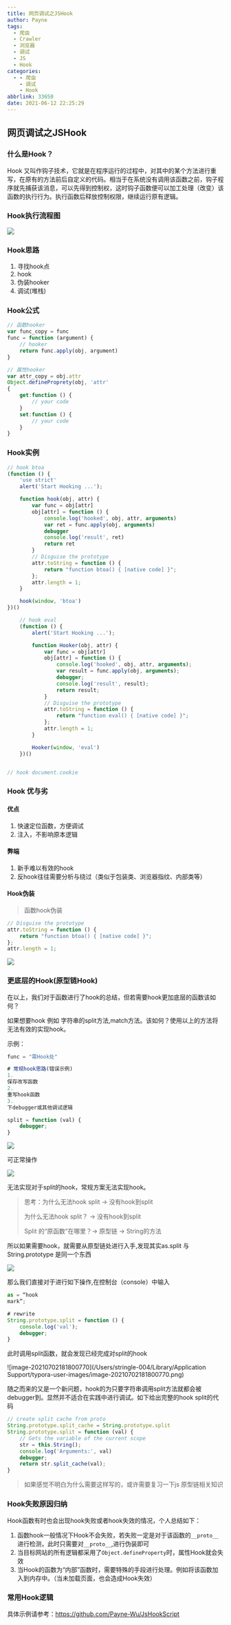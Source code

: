 ```yaml
---
title: 网页调试之JSHook
author: Payne
tags:
  - 爬虫
  - Crawler
  - 浏览器
  - 调试
  - JS
  - Hook
categories:
  - - 爬虫
    - 调试
    - Hook
abbrlink: 33650
date: 2021-06-12 22:25:29
---
```


## 网页调试之JSHook

### 什么是Hook？

Hook
又叫作钩子技术，它就是在程序运行的过程中，对其中的某个方法进行重写，在原有的方法前后自定义的代码。相当于在系统没有调用该函数之前，钩子程序就先捕获该消息，可以先得到控制权，这时钩子函数便可以加工处理（改变）该函数的执行行为。执行函数后释放控制权限，继续运行原有逻辑。

<!--more-->

### Hook执行流程图

![](https://tva1.sinaimg.cn/large/008i3skNgy1gqxgrt9q3sj30kv0j3wej.jpg)

### Hook思路

1. 寻找hook点
2. hook
3. 伪装hooker
4. 调试(堆栈)

### Hook公式

```javascript
// 函数hooker
var func_copy = func
func = function (argument) {
    // hooker
    return func.apply(obj, argument)
}

// 属性hooker
var attr_copy = obj.attr
Object.defineProprety(obj, 'attr'
{
    get:function () {
        // your code
    }
    set:function () {
        // your code
    }
}
```

### Hook实例

```js
// hook btoa
(function () {
    'use strict'
    alert('Start Hooking ...');

    function hook(obj, attr) {
        var func = obj[attr]
        obj[attr] = function () {
            console.log('hooked', obj, attr, arguments)
            var ret = func.apply(obj, arguments)
            debugger
            console.log('result', ret)
            return ret
        }
        // Disguise the prototype
        attr.toString = function () {
            return "function btoa() { [native code] }";
        };
        attr.length = 1;
    }

    hook(window, 'btoa')
})()

    // hook eval
    (function () {
        alert('Start Hooking ...');

        function Hooker(obj, attr) {
            var func = obj[attr]
            obj[attr] = function () {
                console.log('hooked', obj, attr, arguments);
                var result = func.apply(obj, arguments);
                debugger;
                console.log('result', result);
                return result;
            }
            // Disguise the prototype
            attr.toString = function () {
                return "function eval() { [native code] }";
            };
            attr.length = 1;
        }

        Hooker(window, 'eval')
    })()


// hook document.cookie

```

### Hook 优与劣

#### 优点

1. 快速定位函数，方便调试
2. 注入，不影响原本逻辑

#### 弊端

1. 新手难以有效的hook
2. 反hook往往需要分析与绕过（类似于包装类、浏览器指纹、内部类等）

#### Hook伪装

> 函数hook伪装

```js
// Disguise the prototype
attr.toString = function () {
    return "function btoa() { [native code] }";
};
attr.length = 1;
```

![](https://tva1.sinaimg.cn/large/008i3skNgy1grgwa9ysgcj31d00bcjv6.jpg)

### 更底层的Hook(原型链Hook)

在以上，我们对于函数进行了hook的总结，但若需要hook更加底层的函数该如何？

如果想要hook 例如 字符串的split方法,match方法。该如何？使用以上的方法将无法有效的实现hook。

示例：

```js
func = "需Hook处"

# 常规hook思路(错误示例)
1.
保存改写函数
2.
重写hook函数
3.
下debugger或其他调试逻辑

split = function (val) {
    debugger;
}
```

![](https://tva1.sinaimg.cn/large/008i3skNgy1gs2rfrdgp1j307p04dq2t.jpg)

可正常操作

![](https://tva1.sinaimg.cn/large/008i3skNgy1gs2rhklerfj30830493yd.jpg)

无法实现对于split的hook，常规方案无法实现hook。

> 思考：为什么无法hook split -> 没有hook到split
>
> 为什么无法hook split？ -> 没有hook到split
>
> Split 的“原函数”在哪里？-> 原型链 -> String的方法

所以如果需要hook，就需要从原型链处进行入手,发现其实as.split 与 String.prototype 是同一个东西

![](https://tva1.sinaimg.cn/large/008i3skNgy1gs2rrew34wj307a029a9v.jpg)

那么我们直接对于进行如下操作,在控制台（console）中输入

```js
as = “hook
mark”;

# rewrite
String.prototype.split = function () {
    console.log('val');
    debugger;
}
```

此时调用split函数，就会发现已经完成对split的hook

![image-20210702181800770](/Users/stringle-004/Library/Application Support/typora-user-images/image-20210702181800770.png)

随之而来的又是一个新问题，hook的为只要字符串调用split方法就都会被debugger到。显然并不适合在实践中进行调试。如下给出完整的hook split的代码

```js
// create split cache from proto
String.prototype.split_cache = String.prototype.split
String.prototype.split = function (val) {
    // Gets the variable of the current scope
    str = this.String();
    console.log('Arguments:', val)
    debugger;
    return str.split_cache(val);
}
```

> 如果感觉不明白为什么需要这样写的，或许需要复习一下js 原型链相关知识

### Hook失败原因归纳

Hook函数有时也会出现hook失败或者hook失效的情况，个人总结如下：

1. 函数hook一般情况下Hook不会失败，若失败一定是对于该函数的`__proto__`进行检测，此时只需要对`__proto__`,进行伪装即可
2. 当目标网站的所有逻辑都采用了`Object.defineProperty`时，属性Hook就会失效
3. 当Hook的函数为“内部”函数时，需要特殊的手段进行处理。例如将该函数加入到内存中。（当未加载页面，也会造成Hook失效）

### 常用Hook逻辑

具体示例请参考：https://github.com/Payne-Wu/JsHookScript

